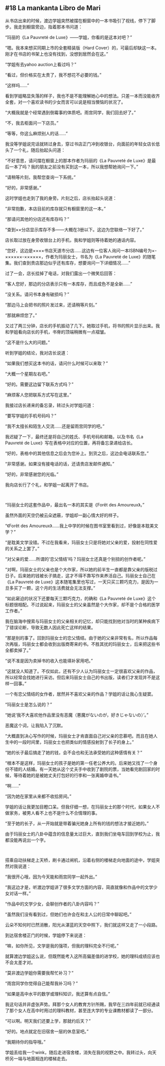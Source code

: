 ## #18 La mankanta Libro de Mari

从书店出来的时候，渡边学姐突然被摆在橱窗中的一本书吸引了视线，停下了脚步。我走到橱窗旁边，指着那本书问道：

“玛丽的《La Pauvreté de Luxe》——学姐，你看的是这本对吧？”

“嗯。我本来想买同期上市的全套精装版（Hard Cover）的，可最后却缺这一本。刚才在书店的书架上也没有找到，没想到居然会在这。”

“学姐有去yahoo auction上看过吗？”

“看过，但价格实在太贵了，我不想花不必要的钱。”

“这样吗……”

看到学姐略显失落的样子，我也不是不能理解她心中的想法。只差一本而没能收齐全套，对一个喜欢读书的少女而言可以说是相当懊恼的状况了。

“大概我就是个经常遇到倒霉事的体质吧。雨宫同学，我们回去好了。”

“不，我去柜面问一下店员。”

“等等，你这么麻烦别人的话……”

我没等学姐说完话就转过身去，穿过书店正门冲到收银台，向面前的年轻女店长低头了一个礼，随后抬起头问道：

“不好意思，请问摆在橱窗上的那本作者为玛丽的《La Pauvreté de Luxe》是最后一本了吗？我的朋友之前没有买到这一本，所以我想帮她询问一下。”

“请稍等片刻，我帮您查询一下系统。”

“好的，非常感谢。”

这时学姐也走到了我的身旁。片刻之后，店长抬起头说道：

“非常抱歉，本店目前的库存就只有橱窗里的这一本。”

“那请问其他的分店还有库存吗？”

“查到××分店显示库存不多——大概在3册以下。这边为您联络一下好了。”

店长取过放在身旁收银台上的手机，我和学姐则等待着她的通话内容。

“您好，这边是××××书店天道市分店……这边有一位客人询问一本ISBN编号为×-××××××-××××××，作者为玛丽女士，书名为《La Pauvreté de Luxe》的随笔集。我们查到贵店那边似乎还有库存，想要询问一下详细情况……”

过了一会，店长挂掉了电话，对我们露出一个微笑后回答：

“客人您好，那边的分店表示只有一本库存，而且成色不是全新……”

“没关系。请问书本身有破损吗？”

“那边马上会把书的照片发过来，还请稍等片刻。”

“那就麻烦您了。”

又过了两三分钟，店长的手机振动了几下。她取过手机，将书的照片显示出来。我和学姐看向店长的手机，书脊的顶端稍微有一点褶皱。

“这不是什么大的问题。”

听到学姐的结论，我对店长说道：

“如果我们想买这本书的话，请问什么时候可以来取？”

“大概一个星期左右吧。”

“好的。需要这边留下联系方式吗？”

“麻烦客人您把联系方式写在这里。”

我接过店长递来的备忘录，转过头对学姐问道：

“要写学姐的手机号码吗？”

“我不太擅长和陌生人交流……还是留雨宫同学的吧。”

我迟疑了一下，最终还是将自己的姓氏、手机号码和邮箱，以及书名《La Pauvreté de Luxe》写在表格中对应的位置，再将备忘录递给店长。

“好的，表格中的其他信息之后会为您补上。到货之后，这边会电话联系您。”

“非常感谢。如果没有接电话的话，还请贵店发邮件通知。”

“好的，非常感谢您的光临。”

我向店长行了个礼，和学姐一起离开了书店。

&emsp;

“玛丽女士的这套作品中，最出名一本的其实是《Forêt des Amoureux》。”

虽然外面的天空仍被云朵遮蔽，学姐却一副心情大好的样子。

“《Forêt des Amoureux》……我上中学的时候在图书室里看到过，好像是本耽美文学？”

“是耽美文学没错。不过在我看来，玛丽女士只是将她对父亲的爱，投射在同性爱的关系之上罢了。”

“对父亲的爱……所谓的‘恋父情结’吗？玛丽女士还真是个别扭的创作者呢。”

“对啊，玛丽女士的父亲也是个大作家，所以她的前半生一直都是靠父亲的版税过日子。后来她的钱被长子搞走，这才不得不靠写作来养活自己。玛丽女士自己在《La Pauvreté de Luxe》这本随笔集里也写过，一天只买三颗巧克力，是因为一旦多买了一颗，这个月的生活费就会无法支撑。”

“如此窘迫的状况下还要每天三颗巧克力，的确和《La Pauvreté de Luxe》这个标题很相配。不过说起来，玛丽女士的父亲虽然是个大作家，却不是个合格的医学工作者。”

我在脑海中搜索与玛丽女士的父亲相关的记忆，却只能找到他对当时的某种疾病下了错误论断，导致无数人因此死亡这样的结果。

“那是别的事了。回到玛丽女士的恋父情结。由于她的父亲非常有名，所以作品每次再版，玛丽女士都会收到出版商寄来的书。不胜其扰的玛丽女士，后来把这些书全都卖掉了。”

“说不准是因为卖掉书的收入也能填补家用吧。”

“这就没人知道了。不仅如此，还有不少人认为玛丽女士一定很喜欢父亲的作品，所以经常会找她进行采访。但后来玛丽女士自己的书出版，读者们才发现并不是这样一回事。”

一个有恋父情结的女作者，居然并不喜欢父亲的作品？学姐的话让我心生疑窦。

“玛丽女士是怎么说的？”

“她说‘我不大喜欢他作品里没有恶魔（悪魔がないのが，好きじゃないの）’。”

恶魔这个词，让我陷入了沉默。

“大概直到决心写作的时候，玛丽女士才肯直面自己对父亲的恋慕吧。而且在她人生中的一段时间里，玛丽女士也把类似的情感投射到了长子的身上。”

“她的长子最后搞走了她的钱，会不会也和无法承受她的这种感情有关？”

“根本不是这样，玛丽女士的孩子是她的第一任老公养大的。后来她又找了一个身份不错的人结婚。有一天她从这个丈夫手中收到了剧院的票，当她看完剧回家的时候，等待着她的是被她丈夫打包好的行李和一张离婚申请书。”

“啊……”

“因为她在家里从来都不收拾房间。”

学姐的话让我更加目瞪口呆。但我仔细一想，在玛丽女士的那个时代，如果女人不做家务，被男人看不上也不是什么不合情理的事。

“至于她的长子，从一开始就是带着骗光她身上所有的钱的想法才接近她的。”

由于玛丽女士的八卦中蕴含的信息量太过巨大，直到我们坐电车回到学校为止，我都没能再说出一个字。

&emsp;

搭乘自动扶梯走上天桥，刷卡通过闸机，沿着右侧的楼梯走向地面的途中，学姐突然对我说道：

“我很开心哦，因为今天能和雨宫同学一起外出。”

“我这边才是，听渡边学姐讲了很多文学方面的内容，简直就像和作品中的文学少女对话一样。”

“作品中的文学少女，会聊创作者的八卦内容吗？”

“虽然我们没有看到过，但她们也许会在和主人公的日常中聊起吧。”

云朵不知何时已然消散，阳光从湛蓝的天空中照下，我们就这样又走了一小段路。

到达宿舍楼正门的时候，学姐停下来说道：

“嘛，如你所见，文学是我的强项，但我的理科完全不行呢。”

就算渡边学姐这么说，但既然能考入这所高偏差值的进学校，她的理科成绩应该也不会太差才对。

“莫非渡边学姐你需要我帮忙补习？”

“雨宫同学你觉得自己能帮我补习吗？”

“如果是高中水平的数学或理科知识，我还算有点自信。”

我这句话并非虚张声势。拜那个女人的教育方针所赐，我早在三四年前就已经通读了那个女人在高中时用过的理科教材，甚至连大学的专业课教材都读了一部分。

“可以啊。明天我们还要上学，那就约后天？”

“好的。地点就定在旧宿舍一层的休息室吧。”

“我期待你的指导哦。”

学姐丢给我一个wink，随后走进宿舍楼，消失在我的视野之中。我转过头，向天桥另一端与地面相连的楼梯走去。
